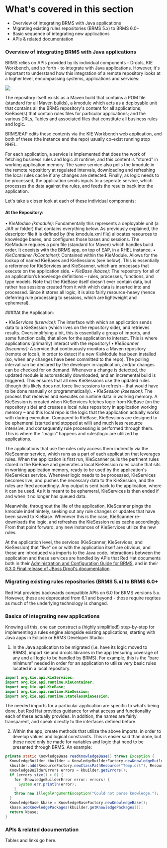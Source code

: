 <!--
{
"name": "part-five-brms-for-application-developers",
"version" : "0.1",
"title" : "Part V: BRMS for application developers",
"description" : "A summary of Red Hat's APIs, and explainers for how an application can integrate with BRMS.",
"homepage" : "https://github.com/outlearn-content/outlearn-modules",
"freshnessDate" : 2015-07-08,
"license" : "CC BY 4.0"
}
-->

<!-- @section -->

# What's covered in this section

* Overview of integrating BRMS with Java applications
* Migrating existing rules repositories (BRMS 5.x) to BRMS 6.0+
* Basic sequence of integrating new applications
* APIs & related documentation


<!-- @section -->

### Overview of integrating BRMS with Java applications

BRMS relies on APIs provided by its individual components - Drools, KIE Workbench, and so forth - to integrate with Java applications. However, it's important to understand how this integration of a remote repository looks at a higher level, encompassing systems, applications and services:

![](https://cloud.githubusercontent.com/assets/15032492/10437076/baedb6b4-70f8-11e5-8f9d-96945a79c536.jpg)

The repository itself exists as a Maven build that contains a POM file (standard for all Maven builds), a kmodule which acts as a deployable unit that contains all the BRMS repository's content for all applications; KieBase(s) that contain rules files for particular applications; and the various DRLs, Tables and associated files that constitute all business rules and logic. 

BRMS/EAP edits these contents via the KIE Workbench web application, and both of these (the instance and the repo) usually co-exist running atop RHEL.

For each application, a service is implemented that does the work of fetching business rules and logic at runtime, and this content is "stored" in working application memory. The same service also polls the kmodule in the remote repositiory at regulated intervals, downloading and refreshing the local rules cache if any changes are detected. Finally, as logic needs to be processed, the application sends inputs to a seperate service, which processes the data against the rules, and feeds the results back into the application.

Let's take a closer look at each of these individual components:

#### At the Repository:

•	*KieModule (kmodule):* Fundamentally this represents a deployable unit (a JAR or folder) that contains everything below. As previously explained, the descriptor file it is defined by (the kmodule.xml file) allocates resources to knowledge bases, and configures those bases and sessions. The KieModule requires a pom file (standard for Maven) which handles build order. It coexists with the BRMS app, on top of EAP, in a RHEL instance.
•	*KieContainer (kContainer):* Contained within the KieModule. Allows for the lookup of named KieBases and KieSessions (see below). This is essentially a reference for KieServices and KieScanner, which are processes that execute on the application side.
•	*KieBase (kbase):* The repository for all of an application’s knowledge definitions – rules, processes, functions, and type models. Note that the KieBase itself doesn’t ever contain data, but rather has sessions created from it with which data is inserted into and processed. Since it stores all logic, it is also fairly resource-heavy (hence deferring rule processing to sessions, which are lightweight and ephemeral).

####At the Application:

•	*KieServices (kservice):* The interface with which an application sends data to a KieSession (which lives on the repository side), and retrieves results. Oversimplifying a bit, this is essentially a group of imports, and some function calls, that allow for the application to interact. This is where applications (primarily) interact with the repository!
•	*KieScanner (kscanner):* A service that continuously monitors a Maven repository (remote or local), in order to detect if a new KieModule has been installed (so, when any changes have been committed to the repo). The polling interval can be declared by the developer in-application, and/or changes can be checked for on demand. Whenever a change is detected, the updated module is automatically downloaded, and an incremental build is triggered. This ensures that all new KieSessions use the updated rules (though this likely does not force live sessions to refresh – that would have to be done manually or programmatically).
•	*KieSession (ksession):* The process that receives and executes on runtime data in working memory. A KieSession is created when KieServices fetches logic from KieBase (on the repository side) and creates a local rules repository in application working memory – and this local repo is the logic that the application actually works with during execution.  Compared to KieBase, KieSessions are designed to be ephemeral (started and stopped at will) and much less resource intensive, and consequently rule processing is performed through them. This is where the “magic” happens and rules/logic are utilized by applications.



The applications that use the rules only access them indirectly via the KieScanner service, which runs as a part of each application that leverages rules. When the application is first run, KieScanner pulls the pertinent rules stored in the KieBase and generates a local KieSession rules cache that sits in working application memory, ready to be used by the application's KieServices service. Whenever logic needs to be processed, KieServices becomes live, and pushes the necessary data to the KieSession, and the rules are fired accordingly. Any output is sent back to the application, where it can be used. As it is meant to be ephemeral, KieServices is then ended if and when it no longer has queued data.

Meanwhile, throughout the life of the application, KieScanner pings the kmodule indefinintely, seeking out any rule changes or updates that have been saved to KieBase. Whenever this is the case, KieScanner re-downloads the logic, and refreshes the KieSession rules cache accordingly. From that point forward, any new instances of KieServices utilize the new rules.

At the application level, the services (KieScanner, KieServices, and KieSession) that "live" on or with the application itself are obvious, and these are introduced via imports to the Java code. Interactions between the application and these services are handled by APIs that Red Hat documents both in their [Administration and Configuration Guide for BRMS](https://access.redhat.com/documentation/en-US/Red_Hat_JBoss_BRMS/6.0/pdf/Administration_And_Configuration_Guide/Red_Hat_JBoss_BRMS-6.0-Administration_And_Configuration_Guide-en-US.pdf), and in their [6.3.0 Final release of JBoss Drool's documentation](http://docs.jboss.org/drools/release/6.3.0.Final/drools-docs/html/index.html).

<!-- @section -->

### Migrating existing rules repositories (BRMS 5.x) to BRMS 6.0+

Red Hat provides backwards compatible APIs on 6.0 for BRMS versions 5.x. However, these are deprecated from 6.1 and beyond - those require reqrites as much of the underlying technology is changed.

<!-- @section -->

### Basics of integrating new applications

Knowing all this, one can construct a (highly simplified!) step-by-step for implementing a rules engine alongside existing applications, starting with Java apps in Eclipse or BRMS Developer Studio:

1. In the Java application to be migrated (i.e. have its logic moved to BRMS), import kie and drools libraries in the app (ensuring coverage of any and all logic to be handled by BRMS). For example, this is the “bare minimum” needed in order for an application to utilize very basic rules located in a local repository:

```java
import org.kie.api.KieServices;
import org.kie.api.runtime.KieContainer;
import org.kie.api.KieBase;
import org.kie.api.runtime.KieSession;
import org.kie.api.runtime.StatelessKieSession;
```

The needed imports for a particular application are specific to what’s being done, but Red Hat provides guidance for what access and functionality each of these actually provides. In addition, the names are fairly transparent, and speak directly to the interfaces defined before.

2. Within the app, create methods that utilize the above imports, in order to develop values and logical constraints. This is easier said than done, but these need only be made for variables and logic that need to be presented through BRMS. An example:

```java
private static KnowledgeBase readKnowledgeBase() throws Exception {
  KnowledgeBuilder kbuilder = KnowledgeBuilderFactory.newKnowledgeBuilder();
  kbuilder.add(ResourceFactory.newClassPathResource("Temp.drl"), ResourceType.DRL);
  KnowledgeBuilderErrors errors = kbuilder.getErrors();
  if (errors.size() > 0) {
    for (KnowledgeBuilderError error: errors) {
      System.err.println(error);
    }
    throw new IllegalArgumentException("Could not parse knowledge.");
  }
  KnowledgeBase kbase = KnowledgeBaseFactory.newKnowledgeBase();
  kbase.addKnowledgePackages(kbuilder.getKnowledgePackages());
  return kbase;
}
```

<!-- @section -->

### APIs & related documentation

Tables and links go here.

<!-- @end -->

